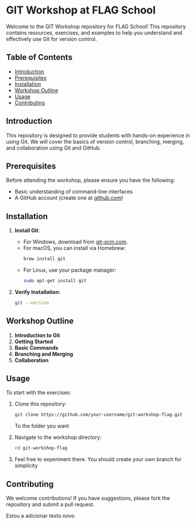 # GIT Workshop at FLAG School

Welcome to the GIT Workshop repository for FLAG School! This repository contains resources, exercises, and examples to help you understand and effectively use Git for version control.

## Table of Contents

- [Introduction](#introduction)
- [Prerequisites](#prerequisites)
- [Installation](#installation)
- [Workshop Outline](#workshop-outline)
- [Usage](#usage)
- [Contributing](#contributing)

## Introduction

This repository is designed to provide students with hands-on experience in using Git. We will cover the basics of version control, branching, merging, and collaboration using Git and GitHub.

## Prerequisites

Before attending the workshop, please ensure you have the following:

- Basic understanding of command-line interfaces
- A GitHub account (create one at [github.com](https://github.com))

## Installation

1. **Install Git**:

   - For Windows, download from [git-scm.com](https://git-scm.com/download/win).
   - For macOS, you can install via Homebrew:
     ```bash
     brew install git
     ```
   - For Linux, use your package manager:
     ```bash
     sudo apt-get install git
     ```

2. **Verify Installation**:
   ```bash
   git --version
   ```

## Workshop Outline

1. **Introduction to Git**
2. **Getting Started**
3. **Basic Commands**
4. **Branching and Merging**
5. **Collaboration**

## Usage

To start with the exercises:

1. Clone this repository:

   ```bash
   git clone https://github.com/your-username/git-workshop-flag.git
   ```

   To the folder you want

2. Navigate to the workshop directory:

   ```bash
   cd git-workshop-flag
   ```

3. Feel free to experiment there. You should create your own branch for simplicity

## Contributing

We welcome contributions! If you have suggestions, please fork the repository and submit a pull request.

Estou a adicionar texto novo
